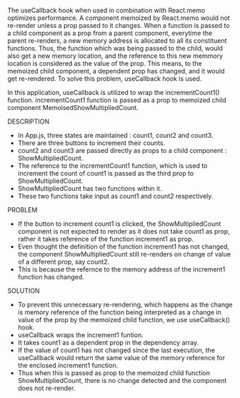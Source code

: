 The useCallback hook when used in combination with React.memo optimizes performance. A component memoized by React.memo would not re-render unless a prop passed to it changes. When a function is passed to a child component as a prop from a parent component, everytime the parent re-renders, a new memory address is allocated to all its constituent functions. Thus, the function which was being passed to the child, would also get a new memory location, and the reference to this new memmory location is considered as the value of the prop. This means, to the memoized child component, a dependent prop has changed, and it would get re-rendered. To solve this problem, useCallback hook is used.

In this application, useCallback is utilized to wrap the incrementCount1() function. incrementCount1 function is passed as a prop to memoized child component MemoisedShowMultipliedCount. 

DESCRIPTION

- In App.js, three states are maintained : count1, count2 and count3. 
- There are three buttons to increment their counts.
- count2 and count3 are passed directly as props to a child component : ShowMultipliedCount. 
- The reference to the incrementCount1 function, which is used to increment the count of count1 is passed as the third prop to ShowMultipliedCount.
- ShowMultipliedCount has two functions within it. 
- These two functions take input as count1 and count2 respectively.
 
PROBLEM
- If the button to increment count1 is clicked, the ShowMultipliedCount component is not expected to render as it does not take count1 as prop, rather it takes reference of the function increment1 as prop.
- Even thought the definition of the function increment1 has not changed, the component ShowMultipliedCount still re-renders on change of value of a different prop, say count2.
- This is because the refernce to the memory address of the increment1 function has changed.

SOLUTION

- To prevent this unnecessary re-rendering, which happens as the change is memory reference of the function being interpreted as a change in value of the prop by the memoized child function, we use useCallback() hook.
- useCallback wraps the increment1 funtion.
- It takes count1 as a dependent prop in the dependency array.
- If the value of count1 has not changed since the last execution, the useCallback would return the same value of the memory reference for the enclosed increment1 function.
- Thus when this is passed as prop to the memoized child function ShowMultipliedCount, there is no change detected and the component does not re-render.

